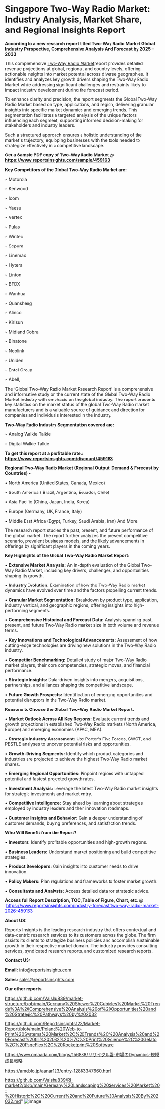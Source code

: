 # Singapore Two-Way Radio Market: Industry Analysis, Market Share, and Regional Insights Report

<strong>According to a new research report titled Two-Way Radio Market Global Industry Perspective, Comprehensive Analysis And Forecast by 2025 – 2033</strong>

This comprehensive <a href=https://www.reportsinsights.com/sample/459163>Two-Way Radio Market</a>report provides detailed revenue projections at global, regional, and country levels, offering actionable insights into market potential across diverse geographies. It identifies and analyzes key growth drivers shaping the Two-Way Radio Market while addressing significant challenges and restraints likely to impact industry development during the forecast period.

To enhance clarity and precision, the report segments the Global Two-Way Radio Market based on type, applications, and region, delivering granular insights into specific market dynamics and emerging trends. This segmentation facilitates a targeted analysis of the unique factors influencing each segment, supporting informed decision-making for stakeholders and industry leaders.

Such a structured approach ensures a holistic understanding of the market's trajectory, equipping businesses with the tools needed to strategize effectively in a competitive landscape.

<strong>Get a Sample PDF copy of Two-Way Radio Market </strong><strong>@<a href=https://www.reportsinsights.com/sample/459163 style=color:#0000ff;> https://www.reportsinsights.com/sample/459163</a></strong></font>

<strong>Key Competitors of the Global Two-Way Radio Market are:</strong>

‣ Motorola

‣ Kenwood

‣ Icom

‣ Yaesu

‣ Vertex

‣ Pulas

‣ Wintec

‣ Sepura

‣ Linemax

‣ Hytera

‣ Linton

‣ BFDX

‣ Wanhua

‣ Quansheng

‣ Alinco

‣ Kirisun

‣ Midland Cobra

‣ Binatone

‣ Neolink

‣ Uniden

‣ Entel Group

‣ Abell,

The ‘Global Two-Way Radio Market Research Report’ is a comprehensive and informative study on the current state of the Global Two-Way Radio Market industry with emphasis on the global industry. The report presents key statistics on the market status of the global Two-Way Radio market manufacturers and is a valuable source of guidance and direction for companies and individuals interested in the industry.

<strong>Two-Way Radio Industry Segmentation covered are:</strong>

‣ Analog Walkie Talkie

‣ Digital Walkie Talkie

<strong>To get this report at a profitable rate.: <a href=https://www.reportsinsights.com/discount/459163 style=color:#0000ff;>https://www.reportsinsights.com/discount/459163</a></strong></font>

<strong>Regional Two-Way Radio Market (Regional Output, Demand &amp; Forecast by Countries):-</strong>

• North America (United States, Canada, Mexico)

• South America ( Brazil, Argentina, Ecuador, Chile)

• Asia Pacific (China, Japan, India, Korea)

• Europe (Germany, UK, France, Italy)

• Middle East Africa (Egypt, Turkey, Saudi Arabia, Iran) And More.

The research report studies the past, present, and future performance of the global market. The report further analyzes the present competitive scenario, prevalent business models, and the likely advancements in offerings by significant players in the coming years.

<strong>Key Highlights of the Global Two-Way Radio Market Report:</strong>

• <strong>Extensive Market Analysis:</strong> An in-depth evaluation of the Global Two-Way Radio Market, including key drivers, challenges, and opportunities shaping its growth.

• <strong>Industry Evolution:</strong> Examination of how the Two-Way Radio market dynamics have evolved over time and the factors propelling current trends.

• <strong>Granular Market Segmentation:</strong> Breakdown by product type, application, industry vertical, and geographic regions, offering insights into high-performing segments.

• <strong>Comprehensive Historical and Forecast Data:</strong> Analysis spanning past, present, and future Two-Way Radio market size in both volume and revenue terms.

• <strong>Key Innovations and Technological Advancements:</strong> Assessment of how cutting-edge technologies are driving new solutions in the Two-Way Radio industry.

• <strong>Competitor Benchmarking:</strong> Detailed study of major Two-Way Radio market players, their core competencies, strategic moves, and financial performance.

• <strong>Strategic Insights:</strong> Data-driven insights into mergers, acquisitions, partnerships, and alliances shaping the competitive landscape.

• <strong>Future Growth Prospects:</strong> Identification of emerging opportunities and potential disruptors in the Two-Way Radio market.

<strong>Reasons to Choose the Global Two-Way Radio Market Report:</strong>

• <strong>Market Outlook Across All Key Regions:</strong> Evaluate current trends and growth projections in established Two-Way Radio markets (North America, Europe) and emerging economies (APAC, MEA).

• <strong>Strategic Industry Assessment:</strong> Use Porter’s Five Forces, SWOT, and PESTLE analyses to uncover potential risks and opportunities.

• <strong>Growth-Driving Segments:</strong> Identify which product categories and industries are projected to achieve the highest Two-Way Radio market shares.

• <strong>Emerging Regional Opportunities:</strong> Pinpoint regions with untapped potential and fastest projected growth rates.

• <strong>Investment Analysis:</strong> Leverage the latest Two-Way Radio market insights for strategic investments and market entry.

• <strong>Competitive Intelligence:</strong> Stay ahead by learning about strategies employed by industry leaders and their innovation roadmaps.

• <strong>Customer Insights and Behavior:</strong> Gain a deeper understanding of customer demands, buying preferences, and satisfaction trends.

<strong>Who Will Benefit from the Report?</strong>

• <strong>Investors:</strong> Identify profitable opportunities and high-growth regions.

• <strong>Business Leaders:</strong> Understand market positioning and build competitive strategies.

• <strong>Product Developers:</strong> Gain insights into customer needs to drive innovation.

• <strong>Policy Makers:</strong> Plan regulations and frameworks to foster market growth.

• <strong>Consultants and Analysts:</strong> Access detailed data for strategic advice.
</ul>
<strong>Access full Report Description, TOC, Table of Figure, Chart, etc. </strong>@  <a href=https://www.reportsinsights.com/industry-forecast/two-way-radio-market-2026-459163 style=color:#0000ff;>https://www.reportsinsights.com/industry-forecast/two-way-radio-market-2026-459163</a></font>

<strong><strong>About US</strong>:</strong>

Reports Insights is the leading research industry that offers contextual and data-centric research services to its customers across the globe. The firm assists its clients to strategize business policies and accomplish sustainable growth in their respective market domain. The industry provides consulting services, syndicated research reports, and customized research reports.

<strong>Contact US:</strong>

<p class=""""><b>Email:</b> <a href=mailto:info@reportsinsights.com>info@reportsinsights.com</a></p>
<p class=""""><b>Sales:</b> <a href=mailto:sales@reportsinsights.com>sales@reportsinsights.com</a></p>

<strong>Our other reports</strong>

<a href=https://github.com/Vaishu839/market-structure/blob/main/Germany%20Shower%20Cubicles%20Market%20Trends%3A%20Comprehensive%20Analysis%20of%20Opportunities%20and%20Strategic%20Pathways%20by%202032>https://github.com/Vaishu839/market-structure/blob/main/Germany%20Shower%20Cubicles%20Market%20Trends%3A%20Comprehensive%20Analysis%20of%20Opportunities%20and%20Strategic%20Pathways%20by%202032</a>

<a href=https://github.com/Reportsinsights123/Market-Report/blob/main/Poland%20Web-to-Print%20Systems%20Market%2C%20Trends%2C%20Analysis%20and%20Forecast%20till%202032%20%7C%20Print%20Science%2C%20Gelato%2C%20PageFlex%2C%20Rocketprint%20Software>https://github.com/Reportsinsights123/Market-Report/blob/main/Poland%20Web-to-Print%20Systems%20Market%2C%20Trends%2C%20Analysis%20and%20Forecast%20till%202032%20%7C%20Print%20Science%2C%20Gelato%2C%20PageFlex%2C%20Rocketprint%20Software</a>

<a href=https://www.omaada.com/blogs/156838/リサイクル袋-市場のDynamics-規模成長戦略>https://www.omaada.com/blogs/156838/リサイクル袋-市場のDynamics-規模成長戦略</a>

<a href=https://ameblo.jp/aanar123/entry-12883347660.html>https://ameblo.jp/aanar123/entry-12883347660.html</a>

<a href=https://github.com/Vaishu839/RI-market2/blob/main/Germany%20Landscaping%20Services%20Market%20-%20Historic%2C%20Current%20and%20Future%20Analysis%20By%202032.md>https://github.com/Vaishu839/RI-market2/blob/main/Germany%20Landscaping%20Services%20Market%20-%20Historic%2C%20Current%20and%20Future%20Analysis%20By%202032.md</a>"
![image](https://github.com/user-attachments/assets/4150186a-5a37-44e1-862f-d05b9da0f4a8)

